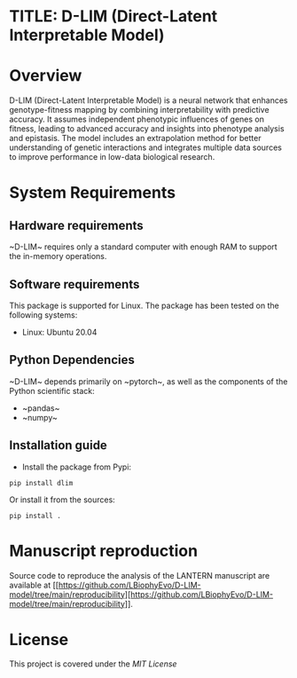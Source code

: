 # TITLE: D-LIM (Direct-Latent Interpretable Model)

# Overview

D-LIM (Direct-Latent Interpretable Model) is a neural network that enhances
genotype-fitness mapping by combining interpretability with predictive accuracy.
It assumes independent phenotypic influences of genes on fitness, leading to
advanced accuracy and insights into phenotype analysis and epistasis. The model
includes an extrapolation method for better understanding of genetic
interactions and integrates multiple data sources to improve performance in
low-data biological research.


# System Requirements

## Hardware requirements
   ~D-LIM~ requires only a standard computer with enough RAM to
   support the in-memory operations. 

## Software requirements
   This package is supported for Linux. The package has been tested on the following systems:
   - Linux: Ubuntu 20.04

## Python Dependencies
   ~D-LIM~ depends primarily on ~pytorch~, as well as
   the components of the Python scientific stack:
   - ~pandas~
   - ~numpy~

## Installation guide
- Install the package from Pypi:
```
pip install dlim
```

Or install it from the sources:
```
pip install .
```

   
# Manuscript reproduction
  Source code to reproduce the analysis of the LANTERN manuscript are
  available at [[https://github.com/LBiophyEvo/D-LIM-model/tree/main/reproducibility][https://github.com/LBiophyEvo/D-LIM-model/tree/main/reproducibility]].
  
# License
  This project is covered under the *MIT License*
